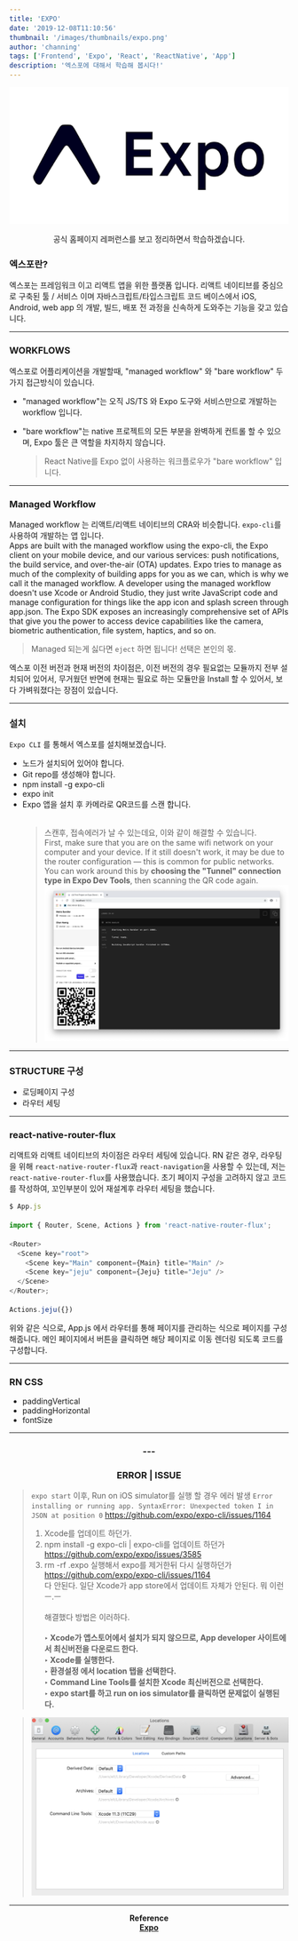 ```yaml
---
title: 'EXPO'
date: '2019-12-08T11:10:56'
thumbnail: '/images/thumbnails/expo.png'
author: 'channing'
tags: ['Frontend', 'Expo', 'React', 'ReactNative', 'App']
description: '엑스포에 대해서 학습해 봅시다!'
---
```


![expo](expo.png)

<center>
공식 홈페이지 레퍼런스를 보고 정리하면서 학습하겠습니다.
</center>

### 엑스포란?

엑스포는 프레임워크 이고 리액트 앱을 위한 플랫폼 입니다. 리액트 네이티브를 중심으로 구축된 툴 / 서비스 이며 자바스크립트/타입스크립트 코드 베이스에서 iOS, Android, web app 의 개발, 빌드, 배포 전 과정을 신속하게 도와주는 기능을 갖고 있습니다.

---

### WORKFLOWS

엑스포로 어플리케이션을 개발할때, "managed workflow" 와 "bare workflow" 두 가지 접근방식이 있습니다.

- "managed workflow"는 오직 JS/TS 와 Expo 도구와 서비스만으로 개발하는 workflow 입니다.

- "bare workflow"는 native 프로젝트의 모든 부분을 완벽하게 컨트롤 할 수 있으며, Expo 툴은 큰 역할을 차지하지 않습니다.
  > React Native를 Expo 없이 사용하는 워크플로우가 "bare workflow" 입니다.

---

### Managed Workflow

Managed workflow 는 리액트/리액트 네이티브의 CRA와 비슷합니다. `expo-cli`를 사용하여 개발하는 앱 입니다.<br> Apps are built with the managed workflow using the expo-cli, the Expo client on your mobile device, and our various services: push notifications, the build service, and over-the-air (OTA) updates. Expo tries to manage as much of the complexity of building apps for you as we can, which is why we call it the managed workflow. A developer using the managed workflow doesn't use Xcode or Android Studio, they just write JavaScript code and manage configuration for things like the app icon and splash screen through app.json. The Expo SDK exposes an increasingly comprehensive set of APIs that give you the power to access device capabilities like the camera, biometric authentication, file system, haptics, and so on.

> Managed 되는게 싫다면 `eject` 하면 됩니다! 선택은 본인의 몫.

엑스포 이전 버전과 현재 버전의 차이점은, 이전 버전의 경우 필요없는 모듈까지 전부 설치되어 있어서, 무거웠던 반면에 현재는 필요로 하는 모듈만을 Install 할 수 있어서, 보다 가벼워졌다는 장점이 있습니다.

---

### 설치

`Expo CLI` 를 통해서 엑스포를 설치해보겠습니다.

- 노드가 설치되어 있어야 합니다.
- Git repo를 생성해야 합니다.
- npm install -g expo-cli
- expo init
- Expo 앱을 설치 후 카메라로 QR코드를 스캔 합니다.<br><br>
  > 스캔후, 접속에러가 날 수 있는데요, 이와 같이 해결할 수 있습니다. <br> First, make sure that you are on the same wifi network on your computer and your device.
  > If it still doesn't work, it may be due to the router configuration — this is common for public networks.<br> You can work around this by <b>choosing the "Tunnel" connection type in Expo Dev Tools</b>, then scanning the QR code again.
  > ![e](./e.png)

---

### STRUCTURE 구성

- 로딩페이지 구성
- 라우터 세팅

---

### react-native-router-flux

리액트와 리액트 네이티브의 차이점은 라우터 세팅에 있습니다.
RN 같은 경우, 라우팅을 위해 `react-native-router-flux`과 `react-navigation`을 사용할 수 있는데, 저는 `react-native-router-flux`를 사용했습니다. 초기 페이지 구성을 고려하지 않고 코드를 작성하여, 꼬인부분이 있어 재설계후 라우터 세팅을 했습니다.

```js
$ App.js

import { Router, Scene, Actions } from 'react-native-router-flux';

<Router>
  <Scene key="root">
    <Scene key="Main" component={Main} title="Main" />
    <Scene key="jeju" component={Jeju} title="Jeju" />
  </Scene>
</Router>;

Actions.jeju({})

```

위와 같은 식으로, App.js 에서 라우터를 통해 페이지를 관리하는 식으로 페이지를 구성 해줍니다.
메인 페이지에서 버튼을 클릭하면 해당 페이지로 이동 렌더링 되도록 코드를 구성합니다.

---

### RN CSS

- paddingVertical
- paddingHorizontal
- fontSize

---

<center>

### ---

### ERROR | ISSUE

</center>

> `expo start` 이후, Run on iOS simulator를 실행 할 경우 에러 발생
> `Error installing or running app. SyntaxError: Unexpected token I in JSON at position 0` https://github.com/expo/expo-cli/issues/1164
>
> 1. Xcode를 업데이트 하던가.<br>
> 2. npm install -g expo-cli | expo-cli를 업데이트 하던가 https://github.com/expo/expo/issues/3585
> 3. rm -rf .expo 실행해서 expo를 제거한뒤 다시 실행하던가 https://github.com/expo/expo-cli/issues/1164 <br>
>    다 안된다. 일단 Xcode가 app store에서 업데이트 자체가 안된다. 뭐 이런 ㅡ.ㅡ
>    <br/><br/> 해결했다 방법은 이러하다. <b><br><br>
>    ‣ Xcode가 앱스토어에서 설치가 되지 않으므로, App developer 사이트에서 최신버전을 다운로드 한다.<br>
>    ‣ Xcode를 실행한다. <br>
>    ‣ 환경설정 에서 location 탭을 선택한다. <br>
>    ‣ Command Line Tools를 설치한 Xcode 최신버전으로 선택한다.<br>
>    ‣ expo start를 하고 run on ios simulator를 클릭하면 문제없이 실행된다.

> ![xcode](./xcode2.png)

<hr />
<center>

Reference <br>
[Expo](https://docs.expo.io/versions/latest/)<br>

</center>
